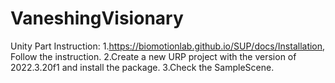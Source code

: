 # VaneshingVisionary
Unity Part Instruction:
    1.https://biomotionlab.github.io/SUP/docs/Installation, Follow the instruction.
    2.Create a new URP project with the version of 2022.3.20f1 and install the package.
    3.Check the SampleScene.
